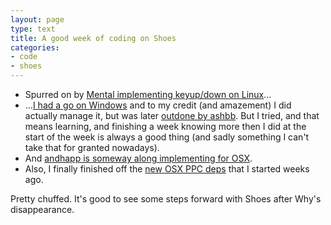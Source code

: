 ```yaml
---
layout: page
type: text
title: A good week of coding on Shoes
categories: 
- code
- shoes
---
```

* Spurred on by [Mental implementing keyup/down on Linux](http://github.com/shoes/shoes/commit/8b1c84fa9cfef4a380a488212461d7e4abcf798d)... 
* ...[I had a go on Windows](http://github.com/i5m/shoes/commits/keyup-keydown) and to my credit (and amazement) I did actually manage it, but was later [outdone by ashbb](http://github.com/ashbb/shoes/commit/4ab14247ebd5c1a600e8ac4944eccd12738f517f). But I tried, and that means learning, and finishing a week knowing more then I did at the start of the week is always a good thing (and sadly something I can't take that for granted nowadays). 
* And [andhapp is someway along implementing for OSX](http://groups.google.com/group/shoooes/msg/45ad7aeda6602413). 
* Also, I finally finished off the [new OSX PPC deps](http://wiki.github.com/shoes/shoes/buildingshoesonosxppc) that I started weeks ago. 

Pretty chuffed. It's good to see some steps forward with Shoes after Why's disappearance. 